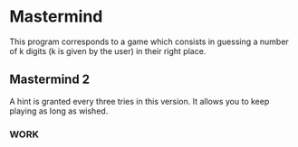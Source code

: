 # Mastermind
This program corresponds to a game which consists in guessing a number of k digits 
(k is given by the user) in their right place.

## Mastermind 2
A hint is granted every three tries in this version.
It allows you to keep playing as long as wished.

### WORK
